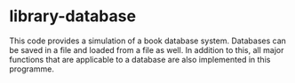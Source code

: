 # library-database

This code provides a simulation of a book database system. 
Databases can be saved in a file and loaded from a file as well.
In addition to this, all major functions that are applicable to a database are also 
implemented in this programme.

